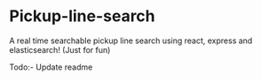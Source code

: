 # Pickup-line-search
A real time searchable pickup line search using react, express and elasticsearch! (Just for fun)

Todo:-
Update readme
